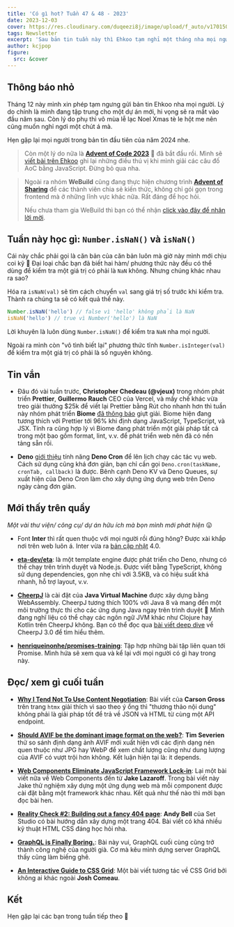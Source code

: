 ```yaml
---
title: 'Có gì hot? Tuần 47 & 48 - 2023'
date: 2023-12-03
cover: https://res.cloudinary.com/duqeezi8j/image/upload/f_auto/v1701506311/ehkoo/newsletters/w47-48-2023.png
tags: Newsletter
excerpt: 'Sau bản tin tuần này thì Ehkoo tạm nghỉ một tháng nha mọi người'
author: kcjpop
figure:
  src: &cover
---
```


## Thông báo nhỏ

Tháng 12 này mình xin phép tạm ngưng gửi bản tin Ehkoo nha mọi người. Lý do chính là mình đang tập trung cho một dự án mới, hi vọng sẽ ra mắt vào đầu năm sau. Còn lý do phụ thì vô mùa lễ lạc Noel Xmas tè le hột me nên cũng muốn nghỉ ngơi một chút á mà.

Hẹn gặp lại mọi người trong bản tin đầu tiên của năm 2024 nhe.

> Còn một lý do nữa là [**Advent of Code 2023**](https://adventofcode.com/) 🎄 đã bắt đầu rồi. Mình sẽ [viết bài trên Ehkoo](https://ehkoo.com/bai-viet/advent-of-code-2023) ghi lại những điều thú vị khi mình giải các câu đố AoC bằng JavaScript. Đừng bỏ qua nha.

> Ngoài ra nhóm **WeBuild** cũng đang thực hiện chương trình [**Advent of Sharing**](https://we-build-vn.slack.com/archives/C0GCPHQNM) để các thành viên chia sẻ kiến thức, không chỉ gói gọn trong frontend mà ở những lĩnh vực khác nữa. Rất đáng để học hỏi.
>
> Nếu chưa tham gia WeBuild thì bạn có thể nhận [click vào đây để nhận lời mời](https://chat.webuild.community/).

## Tuần này học gì: `Number.isNaN()` và `isNaN()`

Cái này chắc phải gọi là căn bản của căn bản luôn mà giờ này mình mới chịu coi kỹ 🥲 Đại loại chắc bạn đã biết hai hàm/ phương thức này đều có thể dùng để kiểm tra một giá trị có phải là `NaN` không. Nhưng chúng khác nhau ra sao?

Hóa ra `isNaN(val)` sẽ tìm cách chuyển `val` sang giá trị số trước khi kiểm tra. Thành ra chúng ta sẽ có kết quả thế này.

```js
Number.isNaN('hello') // false vì 'hello' không phải là NaN
isNaN('hello') // true vì Number('hello') là NaN
```

Lời khuyên là luôn dùng `Number.isNaN()` để kiểm tra `NaN` nha mọi người.

Ngoài ra mình còn "vô tình biết lại" phương thức tĩnh `Number.isInteger(val)` để kiểm tra một giá trị có phải là số nguyên không.

## Tin vắn

- Đâu đó vài tuần trước, **Christopher Chedeau (@vjeux)** trong nhóm phát triển **Prettier**, **Guillermo Rauch** CEO của Vercel, và mấy chế khác vừa treo giải thưởng $25k để viết lại Prettier bằng Rút cho nhanh hơn thì tuần này nhóm phát triển **Biome** [đã thông báo](https://prettier.io/blog/2023/11/27/20k-bounty-was-claimed) giựt giải. Biome hiện đang tương thích với Prettier tới 96% khi định dạng JavaScript, TypeScript, và JSX. Tính ra cũng hợp lý vì Biome đang phát triển một giải pháp tất cả trong một bao gồm format, lint, v.v. để phát triển web nên đã có nền tảng sẵn rồi.

- **Deno** [giới thiệu](https://deno.com/blog/cron) tính năng **Deno Cron** để lên lịch chạy các tác vụ web. Cách sử dụng cũng khá đơn giản, bạn chỉ cần gọi `Deno.cron(taskName, cronTab, callback)` là được. Bênh cạnh Deno KV và Deno Queues, sự xuất hiện của Deno Cron làm cho xây dựng ứng dụng web trên Deno ngày càng đơn giản.

## Mới thấy trên quầy

_Một vài thư viện/ công cụ/ dự án hữu ích mà bọn mình mới phát hiện_ 😛

- Font **Inter** thì rất quen thuộc với mọi người rồi đúng hông? Được xài khắp nơi trên web luôn á. Inter vừa ra [bản cập nhật](https://rsms.me/inter/) 4.0.

- [**eta-dev/eta**](https://github.com/eta-dev/eta): là một template engine được phát triển cho Deno, nhưng có thể chạy trên trình duyệt và Node.js. Được viết bằng TypeScript, không sử dụng dependencies, gọn nhẹ chỉ với 3.5KB, và có hiệu suất khá nhanh, hỗ trợ layout, v.v.

- [**CheerpJ**](https://labs.leaningtech.com/cheerpj3) là cài đặt của **Java Virtual Machine** được xây dựng bằng WebAssembly. CheerpJ tương thích 100% với Java 8 và mang đến một môi trường thực thi cho các ứng dụng Java ngay trên trình duyệt 🤯 Mình đang nghĩ liệu có thể chạy các ngôn ngữ JVM khác như Clojure hay Kotlin trên CheerpJ không. Bạn có thể đọc qua [bài viết deep dive](https://labs.leaningtech.com/blog/cheerpj-3-deep-dive) về CheerpJ 3.0 để tìm hiểu thêm.

- [**henriqueinonhe/promises-training**](https://github.com/henriqueinonhe/promises-training): Tập hợp những bài tập liên quan tới Promise. Mình hứa sẽ xem qua và kể lại với mọi người có gì hay trong này.

## Đọc/ xem gì cuối tuần

- [**Why I Tend Not To Use Content Negotiation**](https://htmx.org/essays/why-tend-not-to-use-content-negotiation/): Bài viết của **Carson Gross** trên trang `htmx` giải thích vì sao theo ý ổng thì "thương thảo nội dung" không phải là giải pháp tốt để trả về JSON và HTML từ cùng một API endpoint.

- [**Should AVIF be the dominant image format on the web?**](https://tsev.dev/posts/2023-11-10-should-avif-be-the-dominant-image-format/): **Tim Severien** thử so sánh định dạng ảnh AVIF mới xuất hiện với các định dạng nén quen thuộc như JPG hay WebP để xem chất lượng cũng như dung lượng của AVIF có vượt trội hơn không. Kết luận hiện tại là: it depends.

- [**Web Components Eliminate JavaScript Framework Lock-in**](https://jakelazaroff.com/words/web-components-eliminate-javascript-framework-lock-in/): Lại một bài viết nữa về Web Components đến từ **Jake Lazaroff**. Trong bài viết này Jake thử nghiệm xây dựng một ứng dụng web mà mỗi component được cài đặt bằng một framework khác nhau. Kết quả như thế nào thì mời bạn đọc bài hen.

- [**Reality Check #2: Building out a fancy 404 page**](https://set.studio/reality-check-2-building-out-a-fancy-404-page/): **Andy Bell** của Set Studio có bài hướng dẫn xây dựng một trang 404. Bài viết có khá nhiều kỹ thuật HTML CSS đáng học hỏi nha.

- [**GraphQL is Finally Boring.**](https://plainenglish.io/blog/graphql-is-finally-boring): Bài này vui, GraphQL cuối cùng cũng trở thành công nghệ của người già. Cơ mà kêu mình dựng server GraphQL thấy cũng làm biếng ghê.

- [**An Interactive Guide to CSS Grid**](https://www.joshwcomeau.com/css/interactive-guide-to-grid/): Một bài viết tương tác về CSS Grid bởi không ai khác ngoài **Josh Comeau**.

## Kết

Hẹn gặp lại các bạn trong tuần tiếp theo 👋
